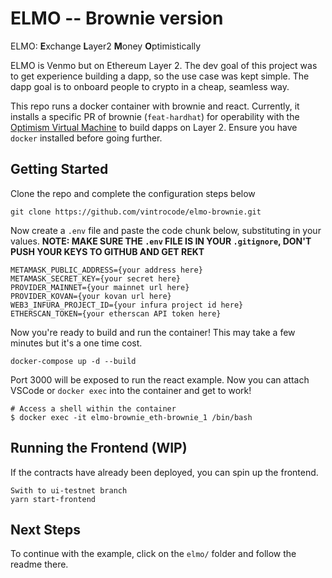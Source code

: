 # ELMO -- Brownie version

ELMO: **E**xchange **L**ayer2 **M**oney **O**ptimistically

ELMO is Venmo but on Ethereum Layer 2. The dev goal of this project was to get experience building a dapp, so the use case was kept simple. The dapp goal is to onboard people to crypto in a cheap, seamless way.  

This repo runs a docker container with brownie and react. Currently, it installs a specific PR of brownie (`feat-hardhat`) for operability with the [Optimism Virtual Machine](https://github.com/ethereum-optimism/optimism-tutorial) to build dapps on Layer 2. Ensure you have `docker` installed before going further.

## Getting Started

Clone the repo and complete the configuration steps below
```
git clone https://github.com/vintrocode/elmo-brownie.git
```

Now create a `.env` file and paste the code chunk below, substituting in your values.  **NOTE: MAKE SURE THE `.env` FILE IS IN YOUR `.gitignore`, DON'T PUSH YOUR KEYS TO GITHUB AND GET REKT**

```
METAMASK_PUBLIC_ADDRESS={your address here}
METAMASK_SECRET_KEY={your secret here}
PROVIDER_MAINNET={your mainnet url here}
PROVIDER_KOVAN={your kovan url here}
WEB3_INFURA_PROJECT_ID={your infura project id here}
ETHERSCAN_TOKEN={your etherscan API token here}
```

Now you're ready to build and run the container! This may take a few minutes but it's a one time cost.
```
docker-compose up -d --build
```


Port 3000 will be exposed to run the react example. Now you can attach VSCode or `docker exec` into the container and get to work!
```
# Access a shell within the container
$ docker exec -it elmo-brownie_eth-brownie_1 /bin/bash
```

## Running the Frontend (WIP)

If the contracts have already been deployed, you can spin up the frontend.
```
Swith to ui-testnet branch
yarn start-frontend
```

## Next Steps

To continue with the example, click on the `elmo/` folder and follow the readme there.

